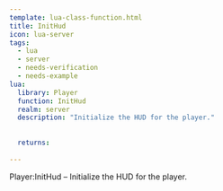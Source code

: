 ```yaml
---
template: lua-class-function.html
title: InitHud
icon: lua-server
tags:
  - lua
  - server
  - needs-verification
  - needs-example
lua:
  library: Player
  function: InitHud
  realm: server
  description: "Initialize the HUD for the player."
  
  
  returns:
    
---
```


<div class="lua__search__keywords">
Player:InitHud &#x2013; Initialize the HUD for the player.
</div>
